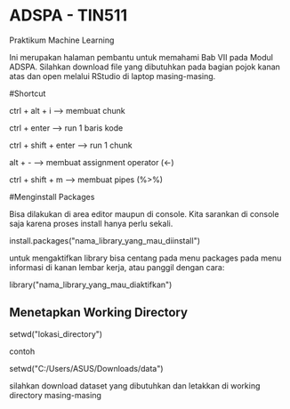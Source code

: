 # ADSPA - TIN511
Praktikum Machine Learning

Ini merupakan halaman pembantu untuk memahami Bab VII pada Modul ADSPA.
Silahkan download file yang dibutuhkan pada bagian pojok kanan atas dan open melalui RStudio di laptop masing-masing.

#Shortcut

ctrl + alt + i --> membuat chunk

ctrl + enter --> run 1 baris kode

ctrl + shift + enter --> run 1 chunk

alt + - --> membuat assignment operator (<-)

ctrl + shift + m --> membuat pipes (%>%)



#Menginstall Packages

Bisa dilakukan di area editor maupun di console. Kita sarankan di console saja karena proses install hanya perlu sekali.

install.packages("nama_library_yang_mau_diinstall")

untuk mengaktifkan library bisa centang pada menu packages pada menu informasi di kanan lembar kerja, atau
panggil dengan cara:

library("nama_library_yang_mau_diaktifkan")

## Menetapkan Working Directory
setwd("lokasi_directory")

contoh

setwd("C:/Users/ASUS/Downloads/data")

silahkan download dataset yang dibutuhkan dan letakkan di working directory masing-masing

